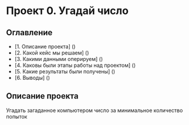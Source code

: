 # Проект 0. Угадай число

## Оглавление
* [1. Описание проекта] ()
* [2. Какой кейс мы решаем] ()
* [3. Какими данными оперируем] ()
* [4. Каковы были этапы работы над проектом] ()
* [5. Какие результаты были получены] ()
* [6. Выводы] ()

## Описание проекта
Угадать загаданное компьютером число за минимальное количество попыток